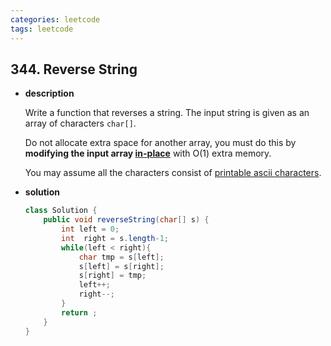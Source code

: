 ```yaml
---
categories: leetcode
tags: leetcode
---
```




## 344. Reverse String

* **description**

  Write a function that reverses a string. The input string is given as an array of characters `char[]`.

  Do not allocate extra space for another array, you must do this by **modifying the input array [in-place](https://en.wikipedia.org/wiki/In-place_algorithm)** with O(1) extra memory.

  You may assume all the characters consist of [printable ascii characters](https://en.wikipedia.org/wiki/ASCII#Printable_characters).

* **solution**

  ```java
  class Solution {
      public void reverseString(char[] s) {
          int left = 0;
          int  right = s.length-1;
          while(left < right){
              char tmp = s[left];
              s[left] = s[right];
              s[right] = tmp;
              left++;
              right--;
          }
          return ;
      }
  }
  ```

  